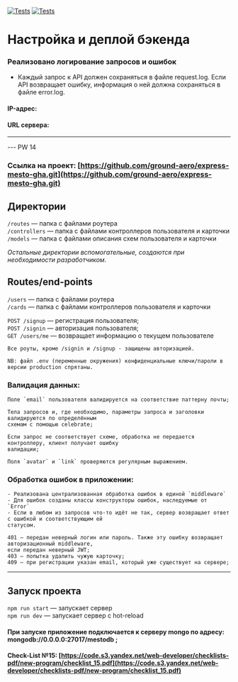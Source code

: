 [![Tests](../../actions/workflows/tests-13-sprint.yml/badge.svg)](../../actions/workflows/tests-13-sprint.yml) [![Tests](../../actions/workflows/tests-14-sprint.yml/badge.svg)](../../actions/workflows/tests-14-sprint.yml)
# Настройка и деплой бэкенда



### Реализовано логирование запросов и ошибок
- Каждый запрос к API должен сохраняться в файле request.log. Если API возвращает ошибку, информация о ней должна сохраняться в файле error.log.



#### IP-адрес:

#### URL сервера:


---
--- PW 14

### Ссылка на проект: [https://github.com/ground-aero/express-mesto-gha.git](https://github.com/ground-aero/express-mesto-gha.git)

## Директории
`/routes` — папка с файлами роутера  
`/controllers` — папка с файлами контроллеров пользователя и карточки   
`/models` — папка с файлами описания схем пользователя и карточки  
  
_Остальные директории вспомогательные, создаются при необходимости разработчиком._

## Routes/end-points
`/users` — папка с файлами роутера  
`/cards` — папка с файлами контроллеров пользователя и карточки   

`POST /signup` — регистрация пользователя;  
`POST /signin` — авторизация пользователя;  
`GET /users/me` — возвращает информацию о текущем пользователе  

```
Все роуты, кроме /signin и /signup - защищены авторизацией.  

NB: файл .env (переменные окружения) конфиденциальные ключи/пароли в версии production спрятаны.
```
### Валидация данных:
```
Поле `email` пользователя валидируется на соответствие паттерну почты; 

Тела запросов и, где необходимо, параметры запроса и заголовки валидируются по определённым
схемам с помощью celebrate;  

Если запрос не соответствует схеме, обработка не передается контроллеру, клиент получает ошибку
валидации;  

Поля `avatar` и `link` проверяются регулярным выражением.
```

### Обработка ошибок в приложении:
```angular2html
- Реализована централизованная обработка ошибок в единой `middleware`
- Для ошибок созданы классы конструкторы ошибок, наследуемые от `Error`
- Если в любом из запросов что-то идёт не так, сервер возвращает ответ с ошибкой и соответствующим ей
статусом.

401 — передан неверный логин или пароль. Также эту ошибку возвращает авторизационный middleware,
если передан неверный JWT;
403 — попытка удалить чужую карточку;
409 — при регистрации указан email, который уже существует на сервере;
```

---
## Запуск проекта

`npm run start` — запускает сервер   
`npm run dev` — запускает сервер с hot-reload

#### При запуске приложение подключается к серверу mongo по адресу: mongodb://0.0.0.0:27017/mestodb ;

#### Check-List №15: [https://code.s3.yandex.net/web-developer/checklists-pdf/new-program/checklist_15.pdf](https://code.s3.yandex.net/web-developer/checklists-pdf/new-program/checklist_15.pdf)

